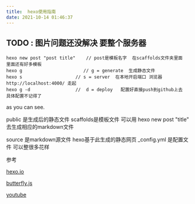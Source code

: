 ```yaml
---
title:  hexo使用指南
date: 2021-10-14 01:46:37
---
```


## TODO :  图片问题还没解决   要整个服务器

```
hexo new post "post title"    // post是模板名字  在scaffolds文件夹里面   里面还有好多模板 
hexo g                       // g = generate  生成静态文件
hexo s					  // s = server  在本地开启端口 浏览器 http://localhost:4000/ 走起
hexo g -d                 //  d = deploy   配置好直接push到github上去   具体配置不记得了 
```



as you can see.  

public 是生成后的静态文件     scaffolds是模板文件  可以用 hexo new post "title" 去生成相应的markdown文件 

source 是markdown源文件   hexo基于此生成的静态网页   _config.yml 是配置文件  可以整很多花样  


参考 

[hexo.io](https://hexo.io/zh-cn/docs/writing)

[butterfly.js](https://butterfly.js.org/)

[youtube](https://www.youtube.com/watch?v=HLJ9jJy7CMg)











 
